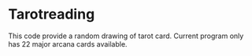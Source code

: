 # Tarotreading
This code provide a random drawing of tarot card. Current program only has 22 major arcana cards available.